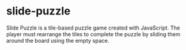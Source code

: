 # slide-puzzle
Slide Puzzle is a tile-based puzzle game created with JavaScript. The player must rearrange the tiles to complete the puzzle by sliding them around the board using the empty space.
